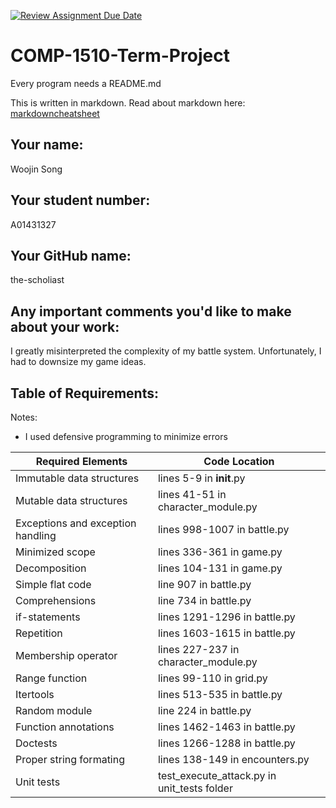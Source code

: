 [![Review Assignment Due Date](https://classroom.github.com/assets/deadline-readme-button-22041afd0340ce965d47ae6ef1cefeee28c7c493a6346c4f15d667ab976d596c.svg)](https://classroom.github.com/a/fogvvRo3)
# COMP-1510-Term-Project

Every program needs a README.md

This is written in markdown. Read about markdown here: [markdowncheatsheet](https://www.markdownguide.org/cheat-sheet/)

## Your name:
Woojin Song

## Your student number:
A01431327

## Your GitHub name:
the-scholiast

## Any important comments you'd like to make about your work:
I greatly misinterpreted the complexity of my battle system.
Unfortunately, I had to downsize my game ideas.

## Table of Requirements:
Notes: 
- I used defensive programming to minimize errors

| Required Elements                 | Code Location                               |
|-----------------------------------|---------------------------------------------|
| Immutable data structures         | lines 5-9 in __init__.py                    |
| Mutable data structures           | lines 41-51 in character_module.py          |
| Exceptions and exception handling | lines 998-1007 in battle.py                 |
| Minimized scope                   | lines 336-361 in game.py                    |
| Decomposition                     | lines 104-131 in game.py                    |
| Simple flat code                  | line 907 in battle.py                       |
| Comprehensions                    | line 734 in battle.py                       |
| if-statements                     | lines 1291-1296 in battle.py                |
| Repetition                        | lines 1603-1615 in battle.py                |
| Membership operator               | lines 227-237 in character_module.py        |
| Range function                    | lines 99-110 in grid.py                     |
| Itertools                         | lines 513-535 in battle.py                  |
| Random module                     | line 224 in battle.py                       |
| Function annotations              | lines 1462-1463 in battle.py                |
| Doctests                          | lines 1266-1288 in battle.py                |
| Proper string formating           | lines 138-149 in encounters.py              |
| Unit tests                        | test_execute_attack.py in unit_tests folder |